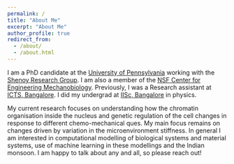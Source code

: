 ```yaml
---
permalink: /
title: "About Me" 
excerpt: "About Me"
author_profile: true
redirect_from: 
  - /about/
  - /about.html
---
```


I am a PhD candidate at the [University of Pennsylvania](https://www.upenn.edu) working with the [Shenoy Research Group](https://shenoy.seas.upenn.edu). I am also a member of the [NSF Center for Engineering Mechanobiology](https://cemb.upenn.edu). Previously, I was a Research assistant at [ICTS, Bangalore](https://www.icts.res.in). I did my undergrad at [IISc, Bangalore](https://iisc.ac.in) in physics. 

My current research focuses on understanding how the chromatin organisation inside the nucleus and genetic regulation of the cell changes in response to different chemo-mechanical ques. My main focus remains on changes driven by variation in the microenvironment stiffness. In general I am interested in computational modelling of biological systems and material systems, use of machine learning in these modellings and the Indian monsoon. I am happy to talk about any and all, so please reach out!
